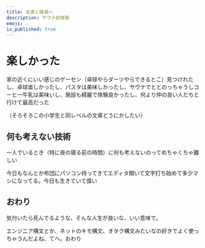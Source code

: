 ```yaml
---
title: 友達と銭湯へ
description: サウナ初体験
emoji: ♨️
is_published: true
---
```


# 楽しかった

家の近くにいい感じのゲーセン（卓球やらダーツやらできるとこ）見つけれたし、卓球楽しかったし、パスタは美味しかったし、サウナでととのっちゃうしコーヒー牛乳は美味いし、施設も綺麗で体験良かったし、何より仲の良い人たちと行けて最高だった

（そろそろこの小学生と同レベルの文章どうにかしたい）

## 何も考えない技術

一人でいるとき（特に夜の寝る前の時間）に何も考えないのってめちゃくちゃ難しい

今日もなんとか布団にパソコン持ってきてエディタ開いて文字打ち始めて多少マシになってる。今日も生きていて偉い

## おわり

気付いたら死んでるような、そんな人生が良いな、いい意味で。

エンジニア構文とか、ネットのキモ構文、オタク構文みたいなの好きでよく使っちゃうんだよね、てへ。おわり
